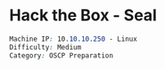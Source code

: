 # Hack the Box - Seal

```CSS
Machine IP: 10.10.10.250 - Linux
Difficulty: Medium
Category: OSCP Preparation
```
